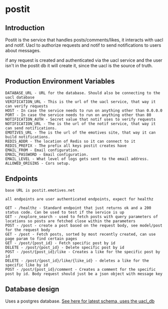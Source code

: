 # postit
## Introduction
Postit is the service that handles posts/comments/likes, it interacts with uacl and notif. Uacl to authorize requests and notif to send notifications to users about messages.

if any request is created and authenticated via the uacl service and the user isn't in the postit db it will create it, since the uacl is the source of truth.

## Production Environment Variables
```
DATABASE_URL - URL for the database. Should also be connecting to the uacl database
VERIFICATION_URL - This is the url of the uacl service, that way it can verify requests
HOST - In case the service needs to run on anything other than 0.0.0.0
PORT - In case the service needs to run on anything other than 80
NOTIFICATION_AUTH - Secret value that notif uses to verify requests
NOTIFICATION_URL - The is the url of the notif service, that way it can send notifications.
EMOTIVES_URL - The is the url of the emotives site, that way it can build notifications.
REDIS_ADDR - The location of Redis so it can connect to it
REDIS_PREFIX - The prefix all keys postit creates have
EMAIL_FROM - Email configuration.
EMAIL_PASSWORD - Email configuration.
EMAIL_LEVEL - What level of logs gets sent to the email address.
ALLOWED_ORIGINS - Cors setup.
```
## Endpoints
```
base URL is postit.emotives.net

all endpoints are user authenticated endpoints, expect for healthz

GET - /healthz - Standard endpoint that just returns ok and a 200 status code. Can be used to test if the service is up
GET - /explore_search - used to fetch posts with query parameters of locations so posts are fetched close within the parameters
POST - /post - create a post based on the request body, see model/post for the request body
GET - /post - Fetch posts, sorted by most recently created, can use page param to find certain pages
GET - /post/{post_id} - Fetch specific post by id
DELETE - /post/{post_id} - Delete specific post by id
POST - /post/{post_id}/like - Creates a like for the specific post by id
DELETE - /post/{post_id}/like/{like_id} - deletes a like for the specific like by id
POST - /post/{post_id}/comment - Creates a comment for the specific post by id. Body request should just be a json object with message key
```
## Database design
Uses a postgres database.
[See here for latest schema, uses the uacl_db](https://github.com/EmotivesProject/databases)
